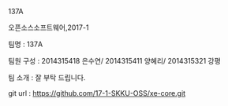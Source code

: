 
137A

오픈소스소프트웨어,2017-1


팀명 : 137A


팀원 구성 : 2014315418 은수연/ 2014315411 양혜리/ 2014315321 강평


팀 소개 : 잘 부탁 드립니다.

git url : https://github.com/17-1-SKKU-OSS/xe-core.git
